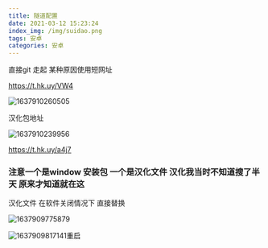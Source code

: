 ```yaml
---
title: 隧道配置
date: 2021-03-12 15:23:24
index_img: /img/suidao.png
tags: 安卓  
categories: 安卓  
---
```

直接git 走起  某种原因使用短网址  

https://t.hk.uy/VW4



![1637910260505](1637910260505.png)

汉化包地址

![1637910239956](1637910239956.png)

https://t.hk.uy/a4j7


### 注意一个是window 安装包 一个是汉化文件   汉化我当时不知道搜了半天 原来才知道就在这

汉化文件 在软件关闭情况下 直接替换

![1637909775879](1637909775879.png)



![1637909817141](1637909817141.png)重启